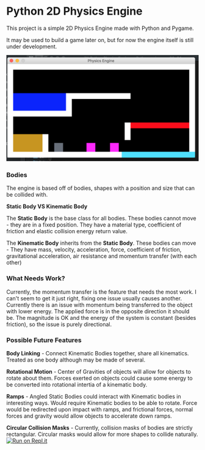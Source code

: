 # Python 2D Physics Engine #

This project is a simple 2D Physics Engine made with Python and Pygame.

It may be used to build a game later on, but for now the engine itself is still under development.


![Physics Engine Running](https://github.com/Trevin-S/Python-Physics-Engine/blob/master/readme_images/engineRunning.png)


### Bodies ###

The engine is based off of bodies, shapes with a position and size that can be collided with.

__Static Body VS Kinematic Body__

The __Static Body__ is the base class for all bodies. These bodies cannot move - they are in a fixed position. They have a material type, coefficient of friction and elastic collision energy return value.

The __Kinematic Body__ inherits from the __Static Body__. These bodies can move - They have mass, velocity, acceleration, force, coefficient of friction, gravitational acceleration, air resistance and momentum transfer (with each other)

### What Needs Work? ###

Currently, the momentum transfer is the feature that needs the most work. I can't seem to get it just right, fixing one issue usually causes another. Currently there is an issue with momentum being transferred to the object with lower energy. The applied force is in the opposite direction it should be. The magnitude is OK and the energy of the system is constant (besides friction), so the issue is purely directional.


### Possible Future Features ###

__Body Linking__ - Connect Kinematic Bodies together, share all kinematics. Treated as one body although may be made of several.

__Rotational Motion__ - Center of Gravities of objects will allow for objects to rotate about them. Forces exerted on objects could cause some energy to be converted into rotational intertia of a kinematic body.

__Ramps__ - Angled Static Bodies could interact with Kinematic bodies in interesting ways. Would require Kinematic bodies to be able to rotate. Force would be redirected upon impact with ramps, and frictional forces, normal forces and gravity would allow objects to accelerate down ramps.

__Circular Collision Masks__ - Currently, collision masks of bodies are strictly rectangular. Circular masks would allow for more shapes to collide naturally.
[![Run on Repl.it](https://repl.it/badge/github/Trevin-S/Python-Physics-Engine)](https://repl.it/github/Trevin-S/Python-Physics-Engine)